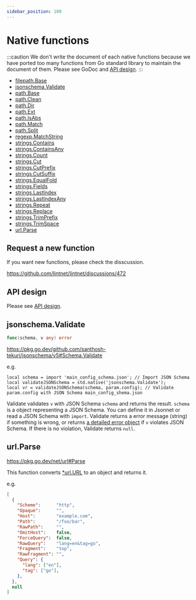 ```yaml
---
sidebar_position: 100
---
```


# Native functions

:::caution
We don't write the document of each native functions because we have ported too many functions from Go standard library to maintain the document of them.
Please see GoDoc and [API design](https://github.com/lintnet/go-jsonnet-native-functions?tab=readme-ov-file#api-design).
:::

- [filepath.Base](https://pkg.go.dev/path/filepath#Base)
- [jsonschema.Validate](#jsonschemavalidate)
- [path.Base](https://pkg.go.dev/path#Base)
- [path.Clean](https://pkg.go.dev/path#Clean)
- [path.Dir](https://pkg.go.dev/path#Dir)
- [path.Ext](https://pkg.go.dev/path#Ext)
- [path.IsAbs](https://pkg.go.dev/path#IsAbs)
- [path.Match](https://pkg.go.dev/path#Match)
- [path.Split](https://pkg.go.dev/path#Split)
- [regexp.MatchString](https://pkg.go.dev/regexp#MatchString)
- [strings.Contains](https://pkg.go.dev/strings#Contains)
- [strings.ContainsAny](https://pkg.go.dev/strings#ContainsAny)
- [strings.Count](https://pkg.go.dev/strings#Count)
- [strings.Cut](https://pkg.go.dev/strings#Cut)
- [strings.CutPrefix](https://pkg.go.dev/strings#CutPrefix)
- [strings.CutSuffix](https://pkg.go.dev/strings#CutSuffix)
- [strings.EqualFold](https://pkg.go.dev/strings#EqualFold)
- [strings.Fields](https://pkg.go.dev/strings#Fields)
- [strings.LastIndex](https://pkg.go.dev/strings#LastIndex)
- [strings.LastIndexAny](https://pkg.go.dev/strings#LastIndexAny)
- [strings.Repeat](https://pkg.go.dev/strings#Repeat)
- [strings.Replace](https://pkg.go.dev/strings#Replace)
- [strings.TrimPrefix](https://pkg.go.dev/strings#TrimPrefix)
- [strings.TrimSpace](https://pkg.go.dev/strings#TrimSpace)
- [url.Parse](#urlparse)

## Request a new function

If you want new functions, please check the disscussion.

https://github.com/lintnet/lintnet/discussions/472

## API design

Please see [API design](https://github.com/lintnet/go-jsonnet-native-functions?tab=readme-ov-file#api-design).

## jsonschema.Validate

```go
func(schema, v any) error
```

https://pkg.go.dev/github.com/santhosh-tekuri/jsonschema/v5#Schema.Validate

e.g.

```jsonnet
local schema = import 'main_config_schema.json'; // Import JSON Schema
local validateJSONSchema = std.native('jsonschema.Validate');
local vr = validateJSONSchema(schema, param.config); // Validate param.config with JSON Schema main_config_shema.json
```

Validate validates `v` with JSON Schema `schema` and returns the result.
`schema` is a object representing a JSON Schema. You can define it in Jsonnet or read a JSON Schema with `import`.
Validate returns a error message (string) if something is wrong, or returns [a detailed error object](https://pkg.go.dev/github.com/santhosh-tekuri/jsonschema/v5#Detailed) if `v` violates JSON Schema.
If there is no violation, Validate returns `null`.

## url.Parse

https://pkg.go.dev/net/url#Parse

This function converts [*url.URL](https://pkg.go.dev/net/url#URL) to an object and returns it.

e.g.

```json
[
  {
    "Scheme":      "http",
    "Opaque":      "",
    "Host":        "example.com",
    "Path":        "/foo/bar",
    "RawPath":     "",
    "OmitHost":    false,
    "ForceQuery":  false,
    "RawQuery":    "lang=en&tag=go",
    "Fragment":    "top",
    "RawFragment": "",
    "Query": {
      "lang": ["en"],
      "tag": ["go"],
    },
  },
  null
]
```
